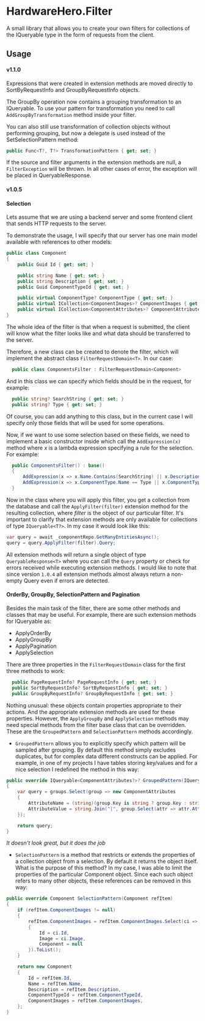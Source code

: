 # HardwareHero.Filter

A small library that allows you to create your own filters for collections of the IQueryable type in the form of requests from the client.

## Usage

#### v1.1.0

Expressions that were created in extension methods are moved directly to SortByRequestInfo and GroupByRequestInfo objects.

The GroupBy operation now contains a grouping transformation to an IQueryable. To use your pattern for transformation you need to call `AddGroupByTransformation` method inside your filter.

You can also still use transformation of collection objects without performing grouping, but now a delegate is used instead of the SetSelectionPattern method:

```csharp
public Func<T?, T?> TransformationPattern { get; set; }
```

If the source and filter arguments in the extension methods are null, a `FilterException` will be thrown. In all other cases of error, the exception will be placed in QueryableResponse.

#### v1.0.5

#### Selection

Lets assume that we are using a backend server and some frontend client that sends HTTP requests to the server.

To demonstrate the usage, I will specify that our server has one main model available with references to other models:

```csharp
public class Component
{
    public Guid Id { get; set; }

    public string Name { get; set; }
    public string Description { get; set; }
    public Guid ComponentTypeId { get; set; }

    public virtual ComponentType? ComponentType { get; set; }
    public virtual ICollection<ComponentImages>? ComponentImages { get; set; }
    public virtual ICollection<ComponentAttributes>? ComponentAttributes { get; set; }
}
```

The whole idea of the filter is that when a request is submitted, the client will know what the filter looks like and what data should be transferred to the server.

Therefore, a new class can be created to denote the filter, which will implement the abstract class `FilterRequestDomain<T>`. In our case:

```csharp
  public class ComponentsFilter : FilterRequestDomain<Component>
```

And in this class we can specify which fields should be in the request, for example:

```csharp
  public string? SearchString { get; set; }
  public string? Type { get; set; }
```

Of course, you can add anything to this class, but in the current case I will specify only those fields that will be used for some operations.

Now, if we want to use some selection based on these fields, we need to implement a basic constructor inside which call the `AddExpression(x)` method where _x_ is a lambda expression specifying a rule for the selection. For example:

```csharp
  public ComponentsFilter() : base()
  {
      AddExpression(x => x.Name.Contains(SearchString) || x.Description.Contains(SearchString));
      AddExpression(x => x.ComponentType.Name == Type || x.ComponentType.FullName == Type);
  }
```

Now in the class where you will apply this filter, you get a collection from the database and call the `ApplyFilter(filter)` extension method for the resulting collection, where _filter_ is the object of our particular filter. It's important to clarify that extension methods are only available for collections of type `IQueryable<T?>`. In my case it would look like this:

```csharp
var query = await _componentRepo.GetManyEntitiesAsync();
query = query.ApplyFilter(filter).Query;
```

All extension methods will return a single object of type `QueryableResponse<T>` where you can call the `Query` property or check for errors received while executing extension methods. I would like to note that since version `1.0.4` all extension methods almost always return a non-empty Query even if errors are detected.

#### OrderBy, GroupBy, SelectionPattern and Pagination

Besides the main task of the filter, there are some other methods and classes that may be useful. For example, there are such extension methods for IQueryable as:

- ApplyOrderBy
- ApplyGroupBy
- ApplyPagination
- ApplySelection

There are three properties in the `FilterRequestDomain` class for the first three methods to work:

```csharp
  public PageRequestInfo? PageRequestInfo { get; set; }
  public SortByRequestInfo? SortByRequestInfo { get; set; }
  public GroupByRequestInfo? GroupByRequestInfo { get; set; }
```

Nothing unusual: these objects contain properties appropriate to their actions. And the appropriate extension methods are used for these properties. However, the `ApplyGroupBy` and `ApplySelection` methods may need special methods from the filter base class that can be overridden. These are the `GroupedPattern` and `SelectionPattern` methods accordingly.

- `GroupedPattern` allows you to explicitly specify which pattern will be sampled after grouping. By default this method simply excludes duplicates, but for complex data different constructs can be applied. For example, in one of my projects I have tables storing key/values and for a nice selection I redefined the method in this way:

```csharp
public override IQueryable<ComponentAttributes?>? GroupedPattern(IQueryable<IGrouping<object, ComponentAttributes?>> groups)
{
    var query = groups.Select(group => new ComponentAttributes
    {
        AttributeName = (string)(group.Key is string ? group.Key : string.Empty),
        AttributeValue = string.Join("|", group.Select(attr => attr.AttributeValue).Distinct().ToList()),
    });

    return query;
}
```

_It doesn't look great, but it does the job_

- `SelectionPattern` is a method that restricts or extends the properties of a collection object from a selection. By default it returns the object itself.
  What is the purpose of this method? In my case, I was able to limit the properties of the particular Component object. Since each such object refers to many other objects, these references can be removed in this way:

```csharp
public override Component SelectionPattern(Component refItem)
{
    if (refItem.ComponentImages != null)
    {
        refItem.ComponentImages = refItem.ComponentImages.Select(ci => new ComponentImages
        {
            Id = ci.Id,
            Image = ci.Image,
            Component = null
        }).ToList();
    }

    return new Component
    {
        Id = refItem.Id,
        Name = refItem.Name,
        Description = refItem.Description,
        ComponentTypeId = refItem.ComponentTypeId,
        ComponentImages = refItem.ComponentImages,
    };
}
```